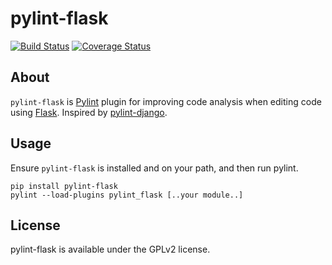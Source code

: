 pylint-flask
===============

[![Build Status](https://travis-ci.org/jschaf/pylint-flask.svg?branch=master)](https://travis-ci.org/jschaf/pylint-flask) [![Coverage Status](https://coveralls.io/repos/jschaf/pylint-flask/badge.svg)](https://coveralls.io/r/jschaf/pylint-flask)

## About

`pylint-flask` is [Pylint](http://pylint.org) plugin for improving code
analysis when editing code using [Flask](http://flask.pocoo.org/).
Inspired by [pylint-django](https://github.com/landscapeio/pylint-django).

## Usage

Ensure `pylint-flask` is installed and on your path, and then run pylint.

```
pip install pylint-flask
pylint --load-plugins pylint_flask [..your module..]
```

## License

pylint-flask is available under the GPLv2 license.
